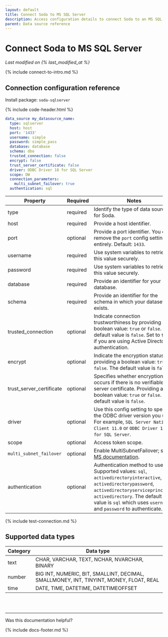 ```yaml
---
layout: default
title: Connect Soda to MS SQL Server
description: Access configuration details to connect Soda to an MS SQL Server data source.
parent: Data source reference
---
```


# Connect Soda to MS SQL Server
*Last modified on {% last_modified_at %}*

{% include connect-to-intro.md %}

## Connection configuration reference

Install package: `soda-sqlserver`

{% include code-header.html %}
```yaml
data_source my_datasource_name:
  type: sqlserver
  host: host
  port: '1433'
  username: simple
  password: simple_pass
  database: database
  schema: dbo
  trusted_connection: false
  encrypt: false
  trust_server_certificate: false
  driver: ODBC Driver 18 for SQL Server
  scope: DW
  connection_parameters:
    multi_subnet_failover: true
  authentication: sql
```

| Property | Required | Notes                                                      |
| -------- | -------- | ---------------------------------------------------------- |
| type      | required  | Identify the type of data source for Soda.               |
| host      | required  | Provide a host identifier.                               |
| port      | optional  | Provide a port identifier. You can remove the `port` config setting entirely. Default: `1433`.|
| username  | required  | Use system variables to retrieve this value securely.    |
| password  | required  | Use system variables to retrieve this value securely.    |
| database  | required  | Provide an identifier for your database.                 |
| schema    | required  | Provide an identifier for the schema in which your dataset exists. |
| trusted_connection    | optional |  Indicate connection trustworthiness by providing a boolean value: `true` or `false`. The default value is `false`. Set to `true` if you are using Active Directory authentication. |
| encrypt   | optional | Indicate the encryption status by providing a boolean value: `true` or `false`.  The default value is `false`. |
| trust_server_certificate | optional | Specifies whether encryption occurs if there is no verifiable server certificate. Providing a boolean value: `true` or `false`.  The default value is `false`.  |
| driver    | optional | Use this config setting to specify the ODBC driver version you use. For example, `SQL Server Native Client 11.0` or `ODBC Driver 18 for SQL Server`. |
| scope     | optional | Access token scope. |
| `multi_subnet_failover` | optional | Enable MultiSubnetFailover; see <a href="https://learn.microsoft.com/en-us/dotnet/framework/data/adonet/sql/sqlclient-support-for-high-availability-disaster-recovery#connecting-with-multisubnetfailover" target="_blank">MS documentation</a>.
| authentication    | optional | Authentication method to use. Supported values: `sql`, `activedirectoryinteractive`, `activedirectorypassword`, `activedirectoryserviceprincipal`, `activedirectory`. The default value is `sql` which uses `username` and `password` to authenticate. |

{% include test-connection.md %}

## Supported data types

| Category | Data type  |
| -------- | ---------- |
| text     | CHAR, VARCHAR, TEXT, NCHAR, NVARCHAR, BINARY  |
| number   | BIG INT, NUMERIC, BIT, SMALLINT, DECIMAL, SMALLMONEY, INT, TINYINT, MONEY, FLOAT, REAL  |
| time     | DATE, TIME, DATETIME, DATETIMEOFFSET |

<br />
<br />

---

Was this documentation helpful?

<!-- LikeBtn.com BEGIN -->
<span class="likebtn-wrapper" data-theme="tick" data-i18n_like="Yes" data-ef_voting="grow" data-show_dislike_label="true" data-counter_zero_show="true" data-i18n_dislike="No"></span>
<script>(function(d,e,s){if(d.getElementById("likebtn_wjs"))return;a=d.createElement(e);m=d.getElementsByTagName(e)[0];a.async=1;a.id="likebtn_wjs";a.src=s;m.parentNode.insertBefore(a, m)})(document,"script","//w.likebtn.com/js/w/widget.js");</script>
<!-- LikeBtn.com END -->

{% include docs-footer.md %}
